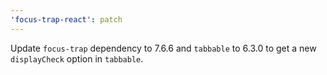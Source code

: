 ```yaml
---
'focus-trap-react': patch
---
```


Update `focus-trap` dependency to 7.6.6 and `tabbable` to 6.3.0 to get a new `displayCheck` option in `tabbable`.

